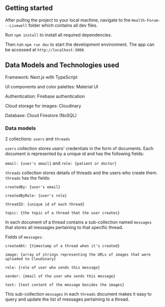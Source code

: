 ## Getting started

After pulling the project to your local machine, navigate to the `Health-Forum---Livewell` folder which contains all dev files.

Run `npm install` to install all required dependencies.

Then run `npm run dev` to start the development environment. The app can be accessed at `http://localhost:3000`.

## Data Models and Technologies used

Framework: Next.js with TypeScript

UI components and color palettes: Material UI

Authentication: Firebase authentication

Cloud storage for images: Cloudinary

Database: Cloud Firestore (NoSQL)

### Data models

2 collections: `users` and `threads`

`users` collection stores users' credentials in the form of documents. Each document is represented by a unique id and has the following fields:

`email: {user's email}` and `role: {patient or doctor}`

`threads` collection stores details of threads and the users who create them. `threads` has the fields:

`createdBy: {user's email}`

`createdByRole: {user's role}`

`threadID: {unique id of each thread}`

`topic: {the topic of a thread that the user creates}`

In each document of a thread contains a sub-collection named `messages` that stores all messages pertaining to that specific thread.

Fields of `messages`:

`createdAt: {timestamp of a thread when it's created}`

`image: {array of strings representing the URLs of images that were uploaded to Cloudinary}`

`role: {role of user who sends this message}`

`sender: {email of the user who sends this message}`

`text: {text content of the message besides the images}`

This sub-collection `messages` in each `threads` document makes it easy to query and update the list of messages pertaining to a thread.
